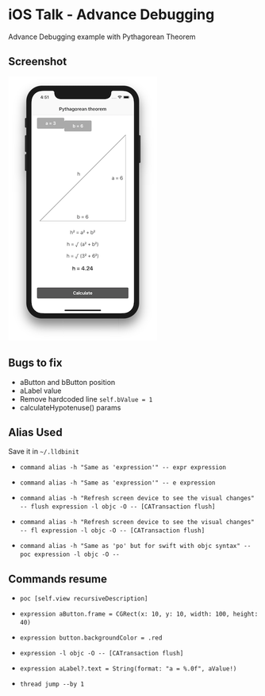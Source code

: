 # iOS Talk - Advance Debugging

Advance Debugging example with Pythagorean Theorem


## Screenshot

![Screenshot](https://github.com/poborp/iostalk-advancedebugging/blob/master/Resources/Screenshot-small.png)


## Bugs to fix

- aButton and bButton position
- aLabel value
- Remove hardcoded line `self.bValue = 1`
- calculateHypotenuse() params


## Alias Used

Save it in `~/.lldbinit`

- `command alias -h "Same as 'expression'" -- expr expression`

- `command alias -h "Same as 'expression'" -- e expression`

- `command alias -h "Refresh screen device to see the visual changes" -- flush expression -l objc -O -- [CATransaction flush]`

- `command alias -h "Refresh screen device to see the visual changes" -- fl expression -l objc -O -- [CATransaction flush]`

- `command alias -h "Same as 'po' but for swift with objc syntax" -- poc expression -l objc -O --`

## Commands resume

- `poc [self.view recursiveDescription]`

- `expression aButton.frame = CGRect(x: 10, y: 10, width: 100, height: 40)`

- `expression button.backgroundColor = .red`

- `expression -l objc -O -- [CATransaction flush]`

- `expression aLabel?.text = String(format: "a = %.0f", aValue!)`

- `thread jump --by 1`
